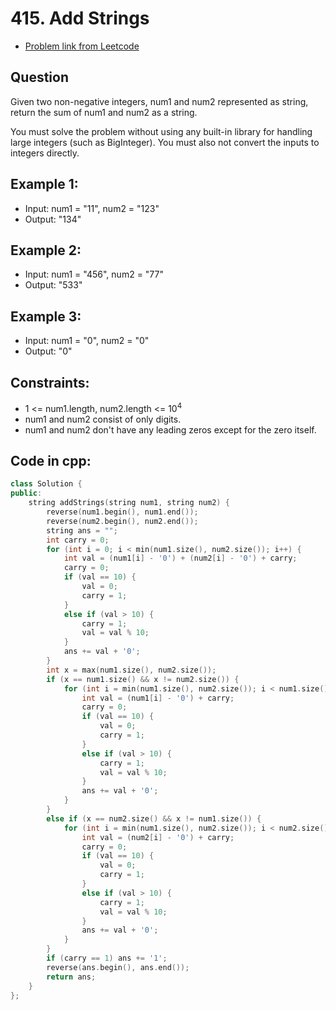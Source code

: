 # 415. Add Strings
- [Problem link from Leetcode](https://leetcode.com/problems/add-strings/description/)
## Question
Given two non-negative integers, num1 and num2 represented as string, return the sum of num1 and num2 as a string.

You must solve the problem without using any built-in library for handling large integers (such as BigInteger). You must also not convert the inputs to integers directly.
## Example 1:
- Input: num1 = "11", num2 = "123"
- Output: "134"
## Example 2:
- Input: num1 = "456", num2 = "77"
- Output: "533"
## Example 3:
- Input: num1 = "0", num2 = "0"
- Output: "0"
## Constraints:
- 1 <= num1.length, num2.length <= 10<sup>4</sup>
- num1 and num2 consist of only digits.
- num1 and num2 don't have any leading zeros except for the zero itself.
## Code in cpp:
```cpp
class Solution {
public:
    string addStrings(string num1, string num2) {
        reverse(num1.begin(), num1.end());
        reverse(num2.begin(), num2.end());
        string ans = "";
        int carry = 0;
        for (int i = 0; i < min(num1.size(), num2.size()); i++) {
            int val = (num1[i] - '0') + (num2[i] - '0') + carry;
            carry = 0;
            if (val == 10) {
                val = 0;
                carry = 1;
            }
            else if (val > 10) {
                carry = 1;
                val = val % 10;
            }
            ans += val + '0';
        }
        int x = max(num1.size(), num2.size());
        if (x == num1.size() && x != num2.size()) {
            for (int i = min(num1.size(), num2.size()); i < num1.size(); i++) {
                int val = (num1[i] - '0') + carry;
                carry = 0;
                if (val == 10) {
                    val = 0;
                    carry = 1;
                }
                else if (val > 10) {
                    carry = 1;
                    val = val % 10;
                }
                ans += val + '0';
            }
        }
        else if (x == num2.size() && x != num1.size()) {
            for (int i = min(num1.size(), num2.size()); i < num2.size(); i++) {
                int val = (num2[i] - '0') + carry;
                carry = 0;
                if (val == 10) {
                    val = 0;
                    carry = 1;
                }
                else if (val > 10) {
                    carry = 1;
                    val = val % 10;
                }
                ans += val + '0';
            }
        }
        if (carry == 1) ans += '1';
        reverse(ans.begin(), ans.end());
        return ans;
    }
};
```
